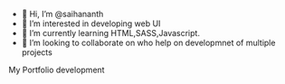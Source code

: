 - 👋 Hi, I’m @saihananth
- 👀 I’m interested in developing web UI
- 🌱 I’m currently learning HTML,SASS,Javascript.
- 💞️ I’m looking to collaborate on who help on developmnet of multiple projects

My Portfolio development



<!---
saihananth/saihananth is a ✨ special ✨ repository because its `README.md` (this file) appears on your GitHub profile.
You can click the Preview link to take a look at your changes.
--->
